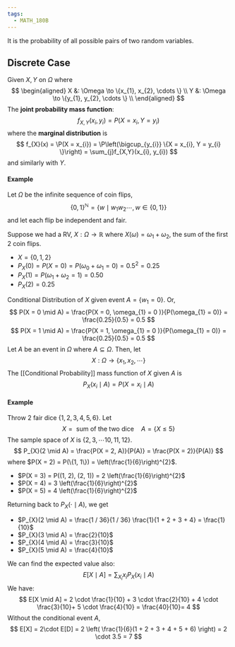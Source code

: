 ```yaml
---
tags:
  - MATH_180B
---
```

It is the probability of all possible pairs of two random variables. 

## Discrete Case
Given $X, Y$ on $\Omega$ where 
$$
\begin{aligned}
X &: \Omega \to \{x_{1}, x_{2}, \cdots \} \\
Y &: \Omega \to \{y_{1}, y_{2}, \cdots \} \\
\end{aligned}
$$
The **joint probability mass function**:
$$
f_{X,Y}(x_{i},y_{i}) = P(X = x_{i}, Y = y_{i})
$$
where the **marginal distribution** is
$$
f_{X}(x) = \P(X = x_{i}) = \P\left(\bigcup_{y_{i}} \{X = x_{i}, Y = y_{i} \}\right) = \sum_{j}f_{X,Y}(x_{i}, y_{i})
$$
and similarly with $Y$.


#### Example
Let $\Omega$ be the infinite sequence of coin flips, 
$$
\{0,1\}^{\mathbb{N}} = \{w \mid w_{1}w_{2}\cdots , w \in \{0, 1\}\}
$$
and let each flip be independent and fair.

Suppose we had a RV, $X : \Omega \to \mathbb{R}$ where $X(\omega) = \omega_{1}+ \omega_{2}$, the sum of the first $2$ coin flips. 
- $X = \{0, 1, 2\}$ 
- $P_{X}(0) = P(X = 0) = P(\omega_{0} + \omega_{1} = 0) = 0.5^{2}= 0.25$ 
- $P_{X}(1) = P(\omega_{1} + \omega_{2} = 1 ) = 0.50$
- $P_{X}(2) = 0.25$ 

Conditional Distribution of $X$ given event $A = \{w_{1} = 0\}$. Or, 
$$
P(X = 0 \mid A) = \frac{P(X = 0, \omega_{1} = 0 )}{P(\omega_{1} = 0)} = \frac{0.25}{0.5} = 0.5
$$
$$
P(X = 1 \mid A) = \frac{P(X = 1, \omega_{1} = 0 )}{P(\omega_{1} = 0)} = \frac{0.25}{0.5} = 0.5
$$
Let $A$ be an event in $\Omega$ where $A \subseteq \Omega$. Then, let
$$
X : \Omega \to \{x_{1}, x_{2}, \cdots \}
$$
The [[Conditional Probability]] mass function of $X$ given $A$ is 
$$
P_{X}(x_{i} \mid A) = P(X = x_{i} \mid A)
$$


#### Example 
Throw $2$ fair dice $\{1, 2,3,4,5,6\}$. Let 
$$
X = \text{ sum of the two dice} \quad A =\{X \leq 5\}
$$
The sample space of $X$ is $\{2, 3, \cdots 10, 11, 12\}$. 
$$
P_{X}(2 \mid A) = \frac{P(X = 2, A)}{P(A)} = \frac{P(X = 2)}{P(A)}
$$
where $P(X = 2) = P(\{1, 1\}) = \left(\frac{1}{6}\right)^{2}$. 
- $P(X = 3) = P((1, 2), (2, 1)) = 2 \left(\frac{1}{6}\right)^{2}$ 
- $P(X = 4) = 3 \left(\frac{1}{6}\right)^{2}$
- $P(X = 5) = 4 \left(\frac{1}{6}\right)^{2}$

Returning back to $P_{X}(\cdot \mid A)$, we get
- $P_{X}(2 \mid A) = \frac{1 / 36}{1 / 36} \frac{1}{1 + 2 + 3 + 4} = \frac{1}{10}$ 
- $P_{X}(3 \mid A) = \frac{2}{10}$
- $P_{X}(4 \mid A) = \frac{3}{10}$
- $P_{X}(5 \mid A) = \frac{4}{10}$

We can find the expected value also:
$$
E[X \mid A] = \sum_{X_{i}}x_{i}P_{X}(x_{i}\mid A)
$$
We have:
$$
E[X \mid A] = 2 \cdot \frac{1}{10} + 3 \cdot \frac{2}{10} + 4 \cdot \frac{3}{10}+ 5 \cdot \frac{4}{10} = \frac{40}{10}= 4
$$
Without the conditional event $A$, 
$$
E[X] = 2\cdot E[D] = 2 \left( \frac{1}{6}(1 + 2 + 3 + 4 + 5 + 6) \right) = 2 \cdot 3.5 = 7
$$

